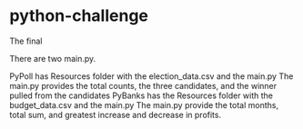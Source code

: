 # python-challenge

The final 

There are two main.py.

PyPoll has Resources folder with the election_data.csv
and the main.py
  The main.py provides the total counts, the three candidates, and the winner pulled from the candidates
PyBanks has the Resources folder with the budget_data.csv
and the main.py
  The main.py provide the total months, total sum, and greatest increase and decrease in profits.
